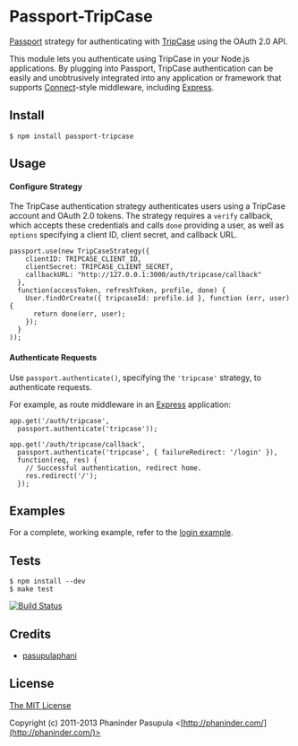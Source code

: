 # Passport-TripCase

[Passport](http://passportjs.org/) strategy for authenticating with [TripCase](https://www.tripcase.com/)
using the OAuth 2.0 API.

This module lets you authenticate using TripCase in your Node.js applications.
By plugging into Passport, TripCase authentication can be easily and
unobtrusively integrated into any application or framework that supports
[Connect](http://www.senchalabs.org/connect/)-style middleware, including
[Express](http://expressjs.com/).

## Install

    $ npm install passport-tripcase

## Usage

#### Configure Strategy

The TripCase authentication strategy authenticates users using a TripCase account
and OAuth 2.0 tokens.  The strategy requires a `verify` callback, which accepts
these credentials and calls `done` providing a user, as well as `options`
specifying a client ID, client secret, and callback URL.

    passport.use(new TripCaseStrategy({
        clientID: TRIPCASE_CLIENT_ID,
        clientSecret: TRIPCASE_CLIENT_SECRET,
        callbackURL: "http://127.0.0.1:3000/auth/tripcase/callback"
      },
      function(accessToken, refreshToken, profile, done) {
        User.findOrCreate({ tripcaseId: profile.id }, function (err, user) {
          return done(err, user);
        });
      }
    ));

#### Authenticate Requests

Use `passport.authenticate()`, specifying the `'tripcase'` strategy, to
authenticate requests.

For example, as route middleware in an [Express](http://expressjs.com/)
application:

    app.get('/auth/tripcase',
      passport.authenticate('tripcase'));

    app.get('/auth/tripcase/callback', 
      passport.authenticate('tripcase', { failureRedirect: '/login' }),
      function(req, res) {
        // Successful authentication, redirect home.
        res.redirect('/');
      });

## Examples

For a complete, working example, refer to the [login example](https://github.com/pasupulaphani/passport-tripcase/tree/master/examples/login).

## Tests

    $ npm install --dev
    $ make test

[![Build Status](https://secure.travis-ci.org/pasupulaphani/passport-tripcase.png)](http://travis-ci.org/pasupulaphani/passport-tripcase)

## Credits

  - [pasupulaphani](http://github.com/pasupulaphani)

## License

[The MIT License](http://opensource.org/licenses/MIT)

Copyright (c) 2011-2013 Phaninder Pasupula <[http://phaninder.com/](http://phaninder.com/)>

